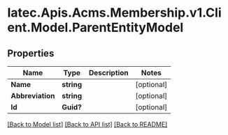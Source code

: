 # Iatec.Apis.Acms.Membership.v1.Client.Model.ParentEntityModel
## Properties

Name | Type | Description | Notes
------------ | ------------- | ------------- | -------------
**Name** | **string** |  | [optional] 
**Abbreviation** | **string** |  | [optional] 
**Id** | **Guid?** |  | [optional] 

[[Back to Model list]](../README.md#documentation-for-models) [[Back to API list]](../README.md#documentation-for-api-endpoints) [[Back to README]](../README.md)

